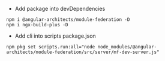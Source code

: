 - Add package into devDependencies

```
npm i @angular-architects/module-federation -D
npm i ngx-build-plus -D
```

- Add cli into scripts package.json

```
npm pkg set scripts.run:all="node node_modules/@angular-architects/module-federation/src/server/mf-dev-server.js"
```